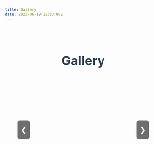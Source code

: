 ```yaml
---
title: Gallery
date: 2023-06-19T12:00:00Z
---
```


<style>
    /* 基础样式 */
    .gallery {
        display: flex;
        flex-direction: column;
        align-items: center;
        padding: 2rem 5%;
        max-width: 1600px;
        margin: 0 auto;
    }

    h1 {
        text-align: center;
        margin-bottom: 1.5rem;
        font-size: 2.5rem;
        color: #2c3e50;
    }

    /* 缩略图区域 */
    .gallery-thumbnails {
        display: grid;
        grid-auto-flow: column;
        gap: 1rem;
        overflow-x: auto;
        padding-bottom: 1rem;
        width: 100%;
        scroll-snap-type: x mandatory;
        -webkit-overflow-scrolling: touch;
    }

    .thumbnail-container {
        scroll-snap-align: start;
        flex: 0 0 auto;
        width: 150px;
        height: 100px;
        border-radius: 8px;
        overflow: hidden;
        cursor: pointer;
        transition: transform 0.3s;
        border: 2px solid transparent;
    }

    .thumbnail-container:hover {
        transform: scale(1.05);
    }

    .thumbnail-container.active {
        border-color: #2196F3;
        transform: scale(1.08);
    }

    .thumbnail-container img {
        width: 100%;
        height: 100%;
        object-fit: cover;
    }

    /* 主图区域 */
    .gallery-main {
        width: 100%;
        position: relative;
        margin-top: 2rem;
        aspect-ratio: 16/9;
    }

    .gallery-main img {
        width: 100%;
        height: 100%;
        object-fit: contain;
        border-radius: 12px;
        box-shadow: 0 8px 24px rgba(0,0,0,0.1);
        transition: opacity 0.5s ease;
    }

    /* 导航按钮 */
    .gallery-nav {
        position: absolute;
        top: 50%;
        transform: translateY(-50%);
        background: rgba(0,0,0,0.7);
        color: white;
        border: none;
        width: 40px;
        height: 60px;
        border-radius: 8px;
        font-size: 1.5rem;
        cursor: pointer;
        opacity: 0.8;
        transition: opacity 0.3s;
        display: flex;
        align-items: center;
        justify-content: center;
    }

    .gallery-nav:hover {
        opacity: 1;
    }

    .gallery-nav.left { left: 15px; }
    .gallery-nav.right { right: 15px; }

    /* 响应式设计 */
    @media (max-width: 768px) {
        .gallery {
            padding: 1.5rem;
        }

        .thumbnail-container {
            width: 120px;
            height: 80px;
        }

        .gallery-main {
            aspect-ratio: 4/3;
        }

        .gallery-nav {
            width: 35px;
            height: 50px;
            font-size: 1.2rem;
        }
    }

    @media (max-width: 480px) {
        h1 {
            font-size: 2rem;
        }

        .thumbnail-container {
            width: 100px;
            height: 70px;
        }
    }
</style>

<div class="gallery">
    <h1>Gallery</h1>
    <div class="gallery-thumbnails" id="thumbnailContainer"></div>
    <div class="gallery-main">
        <button class="gallery-nav left" onclick="showPreviousImage()">❮</button>
        <img src="" alt="Main Image" id="mainImage" style="opacity:0;">
        <button class="gallery-nav right" onclick="showNextImage()">❯</button>
    </div>
</div>

<script>
// 配置部分
const imageBasePath = '/images/';
const imageFiles = [
    '冬至.jpg',
    '大南山_1.jpg',
    '大南山_2.jpg',
    '大南山_3.jpg',
    '大南山_4.jpg',
    '大南山_5.jpg',
    '大南山_6.jpg'
];

// 全局变量
let currentIndex = 0;
let autoSwitchInterval;

// 初始化画廊
function initGallery() {
    generateThumbnails();
    if(imageFiles.length > 0) {
        preloadImages().then(() => {
            showImage(0);
            autoSwitchImages();
        });
    }
}

// 生成缩略图
function generateThumbnails() {
    const container = document.getElementById('thumbnailContainer');
    container.innerHTML = '';
    
    imageFiles.forEach((file, index) => {
        const thumbnail = document.createElement('div');
        thumbnail.className = 'thumbnail-container';
        thumbnail.innerHTML = `<img src="${imageBasePath}${file}" alt="Thumbnail">`;
        thumbnail.onclick = () => showImage(index, true);
        container.appendChild(thumbnail);
    });
}

// 图片切换
async function showImage(index, quick = false) {
    if(index < 0 || index >= imageFiles.length) return;
    
    const mainImage = document.getElementById('mainImage');
    mainImage.style.transition = `opacity ${quick ? 300 : 500}ms`;
    mainImage.style.opacity = 0;

    await new Promise(resolve => setTimeout(resolve, quick ? 300 : 500));
    
    mainImage.src = `${imageBasePath}${imageFiles[index]}`;
    mainImage.style.opacity = 1;
    currentIndex = index;
    
    updateActiveThumbnail();
    resetAutoSwitch();
}

// 更新激活状态
function updateActiveThumbnail() {
    document.querySelectorAll('.thumbnail-container').forEach((container, i) => {
        container.classList.toggle('active', i === currentIndex);
    });
}

// 导航功能
function showNextImage() {
    currentIndex = (currentIndex + 1) % imageFiles.length;
    showImage(currentIndex, true);
}

function showPreviousImage() {
    currentIndex = (currentIndex - 1 + imageFiles.length) % imageFiles.length;
    showImage(currentIndex, true);
}

// 自动播放
function autoSwitchImages() {
    autoSwitchInterval = setInterval(showNextImage, 5000);
}

function resetAutoSwitch() {
    clearInterval(autoSwitchInterval);
    autoSwitchImages();
}

// 图片预加载
function preloadImages() {
    return Promise.all(imageFiles.map(file => {
        return new Promise(resolve => {
            const img = new Image();
            img.src = `${imageBasePath}${file}`;
            img.onload = resolve;
            img.onerror = resolve;
        });
    }));
}

// 事件监听
document.addEventListener('DOMContentLoaded', initGallery);
document.addEventListener('keydown', (e) => {
    if(e.key === 'ArrowLeft') showPreviousImage();
    if(e.key === 'ArrowRight') showNextImage();
});

// 响应式调整
window.addEventListener('resize', () => {
    document.querySelectorAll('.thumbnail-container').forEach(container => {
        container.style.transform = 'scale(1)';
    });
});
</script>